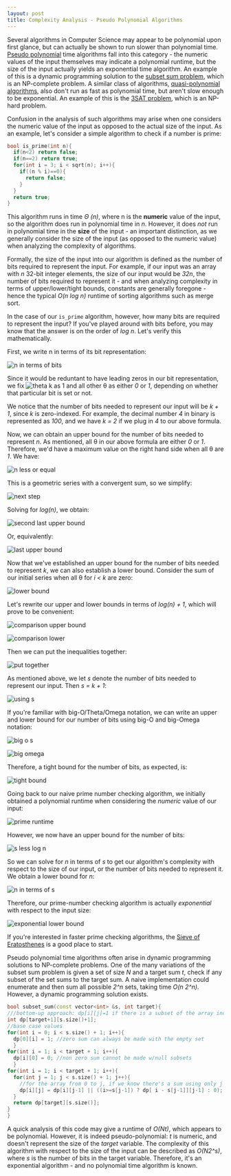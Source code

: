 ```yaml
---
layout: post
title: Complexity Analysis - Pseudo Polynomial Algorithms
---
```



Several algorithms in Computer Science may appear to be polynomial upon first glance, but can actually be shown to run slower than polynomial time. [Pseudo polynomial](https://en.wikipedia.org/wiki/Pseudo-polynomial_time) time algorithms fall into this category - the numeric values of the input themselves may indicate a polynomial runtime, but the size of the input actually yields an exponential time algorithm. An example of this is a dynamic programming solution to the [subset sum problem](https://en.wikipedia.org/wiki/Subset_sum_problem#Pseudo-polynomial_time_dynamic_programming_solution), which is an NP-complete problem. A similar class of algorithms, [quasi-polynomial algorithms](https://en.wikipedia.org/wiki/Time_complexity#Quasi-polynomial_time), also don't run as fast as polynomial time, but aren't slow enough to be exponential. An example of this is the [3SAT problem](http://www.cs.umd.edu/~gasarch/TOPICS/sat/SATtalk.pdf), which is an NP-hard problem. 

Confusion in the analysis of such algorithms may arise when one considers the numeric value of the input as opposed to the actual size of the input. As an example, let's consider a simple algorithm to check if a number is prime: 

```cpp
bool is_prime(int n){
  if(n<2) return false;
  if(n==2) return true;
  for(int i = 3; i < sqrt(n); i++){
    if((n % i)==0){
      return false;
    }
  }
  return true;
}
```

This algorithm runs in time *&#920;	(n)*, where n is the **numeric** value of the input, so the algorithm does run in polynomial time in *n*. However, it does *not* run in polynomial time in the **size** of the input - an important distinction, as we generally consider the size of the input (as opposed to the numeric value) when analyzing the complexity of algorithms. 

Formally, the size of the input into our algorithm is defined as the number of bits required to represent the input. For example, if our input was an array with *n* 32-bit integer elements, the size of our input would be *32n*, the number of bits required to represent it - and when analyzing complexity in terms of upper/lower/tight bounds, constants are generally foregone - hence the typical *O(n log n)* runtime of sorting algorithms such as merge sort. 

In the case of our ```is_prime``` algorithm, however, how many bits are required to represent the input? If you've played around with bits before, you may know that the answer is on the order of *log n*. Let's verify this mathematically. 

First, we write n in terms of its bit representation:

![n in terms of bits](http://latex2png.com/output//latex_2fbbd9a4d623f86d1d0bb98d79bd4637.png)

Since it would be reduntant to have leading zeros in our bit representation, we fix  ![theta k](http://latex2png.com/output//latex_b25b05e08da9fc184eeba4d6b22f5e49.png)  as 1 and all other &#952; as either *0* or *1*, depending on whether that particular bit is set or not. 

We notice that the number of bits needed to represent our input will be *k + 1*, since *k* is zero-indexed. For example, the decimal number *4* in binary is represented as *100*, and we have *k = 2* if we plug in *4* to our above formula. 

Now, we can obtain an upper bound for the number of bits needed to represent *n*. As mentioned, all &#952; in our above formula are either *0* or *1*. Therefore, we'd have a maximum value on the right hand side when all &#952; are *1*. We have: 

![n less or equal](http://latex2png.com/output//latex_ec30b43128ffebc4d2fa0b8daa9c380c.png)

This is a geometric series with a convergent sum, so we simplify:

![next step](http://latex2png.com/output//latex_85e5985cd378888efd296f84789fb704.png)

Solving for *log(n)*, we obtain:

![second last upper bound](http://latex2png.com/output//latex_dbf8cce918a64f3480483b5a83d3d00c.png)

Or, equivalently:

![last upper bound](http://latex2png.com/output//latex_4684f485a4efdd0b2add0dbeecdc4a85.png)

Now that we've established an upper bound for the number of bits needed to represent *k*, we can also establish a lower bound. Consider the sum of our initial series when all &#952; for *i < k* are zero:

![lower bound](http://latex2png.com/output//latex_b9276521c53fbac25980f2564d585612.png)

Let's rewrite our upper and lower bounds in terms of *log(n) + 1*, which will prove to be convenient:

![comparison upper bound](http://latex2png.com/output//latex_9d10fa5453c35b0827f1692264d15914.png)

![comparison lower](http://latex2png.com/output//latex_d75ba7b03e9ea0411ec1796f2f1f8c7a.png)

Then we can put the inequalities together:

![put together](http://latex2png.com/output//latex_d5604c76df2660fbfd7c9b648c96b3e7.png)

As mentioned above, we let *s* denote the number of bits needed to represent our input. Then *s = k + 1*:

![using s](http://latex2png.com/output//latex_85661774828061a246eebe6615cce03b.png)

If you're familiar with big-O/Theta/Omega notation, we can write an upper and lower bound for our number of bits using big-O and big-Omega notation: 

![big o s](http://latex2png.com/output//latex_02c30cf244355bd4b7b8a97ad20229e1.png)

![big omega](http://latex2png.com/output//latex_6a7e5d6b644d3160dc0e0f6d3cb978ec.png)

Therefore, a tight bound for the number of bits, as expected, is:

![tight bound](http://latex2png.com/output//latex_c4c4cabdb7a39d060915bfac899c2217.png)

Going back to our naive prime number checking algorithm, we initially obtained a polynomial runtime when considering the *numeric* value of our input:

![prime runtime](http://latex2png.com/output//latex_159e01b7064f73e05f6499810adf0c2a.png)

However, we now have an upper bound for the number of bits: 

![s less log n](http://latex2png.com/output//latex_58f9ffe8cd88a8c3e4ff6b34c50e83e4.png)

So we can solve for *n* in terms of *s* to get our algorithm's complexity with respect to the size of our input, or the number of bits needed to represent it. We obtain a lower bound for *n*:

![n in terms of s](http://latex2png.com/output//latex_960fdafc81c30bfad374ba287ad82e6d.png)

Therefore, our prime-number checking algorithm is actually *exponential* with respect to the input size:

![exponential lower bound](http://latex2png.com/output//latex_34b5487eeb2181a704cf887f921a2a27.png)


If you're interested in faster prime checking algorithms, the [Sieve of Eratosthenes](https://en.wikipedia.org/wiki/Sieve_of_Eratosthenes) is a good place to start.  


Pseudo polynomial time algorithms often arise in dynamic programming solutions to NP-complete problems. One of the many variations of the subset sum problem is given a set of size *N* and a target sum *t*, check if any subset of the set sums to the target sum. A naive implementation could enumerate and then sum all possible *2^n* sets, taking time *O(n 2^n)*. However, a dynamic programming solution exists. 

```cpp
bool subset_sum(const vector<int> &s, int target){
///bottom-up approach: dp[i][j]=1 if there is a subset of the array indexed from 0 to j with sum i. 
int dp[target+1][s.size()+1];
//base case values
for(int i = 0; i < s.size() + 1; i++){
  dp[0][i] = 1; //zero sum can always be made with the empty set
  }
for(int i = 1; i < target + 1; i++){
  dp[i][0] = 0; //non zero sum cannot be made w/null subsets
  }
for(int i = 1; i < target + 1; i++){
  for(int j = 1; j < s.size() + 1; j++){
    //for the array from 0 to j, if we know there's a sum using only j - 1 indices use that, otherwise see if we can make a sum by decrementing i by the value at the j-1th index.
    dp[i][j] = dp[i][j-1] || ((i>=s[j-1]) ? dp[ i - s[j-1]][j-1] : 0);
  }
  return dp[target][s.size()];
}
}
```

A quick analysis of this code may give a runtime of *O(Nt)*, which appears to be polynomial. However, it is indeed pseudo-polynomial: *t* is numeric, and doesn't represent the size of the *target* variable. The complexity of this algorithm with respect to the size of the input can be described as *O(N2^s)*, where *s* is the number of bits in the target variable. Therefore, it's an exponential algorithm - and no polynomial time algorithm is known.
